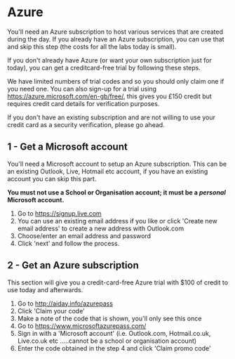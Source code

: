# Azure
You'll need an Azure subscription to host various services that are created during the day. If you already have an Azure subscription, you can use that and skip this step (the costs for all the labs today is small).

If you don't already have Azure (or want your own subscription just for today), you can get a creditcard-free trial by following these steps.

We have limited numbers of trial codes and so you should only claim one if you need one. You can also sign-up for a trial using https://azure.microsoft.com/en-gb/free/, this gives you £150 credit but requires credit card details for verification purposes.

If you don't have an existing subscription and are not willing to use your credit card as a security verification, please go ahead.

## 1 - Get a Microsoft account
You'll need a Microsoft account to setup an Azure subscription. This can be an existing Outlook, Live, Hotmail etc account, if you have an existing account you can skip this part.

**You must not use a School or Organisation account; it must be a *personal* Microsoft account.**

1. Go to https://signup.live.com
1. You can use an existing email address if you like or click 'Create new email address' to create a new address with Outlook.com
1. Choose/enter an email address and password
1. Click 'next' and follow the process.

## 2 - Get an Azure subscription
This section will give you a credit-card-free Azure trial with $100 of credit to use today and afterwards.

1. Go to http://aiday.info/azurepass
1. Click 'Claim your code'
1. Make a note of the code that is shown, you'll only see this once
1. Go to https://www.microsoftazurepass.com/
1. Sign in with a 'Microsoft account' (i.e. Outlook.com, Hotmail.co.uk, Live.co.uk etc .....cannot be a school or organisation account)
1. Enter the code obtained in the step 4 and click 'Claim promo code'

